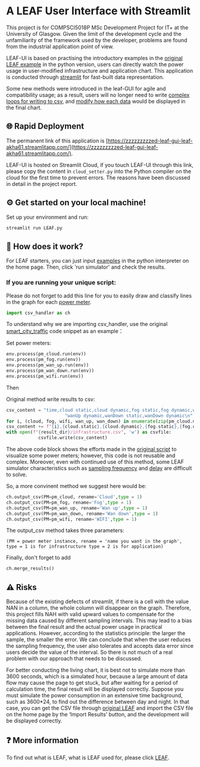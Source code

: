 # A LEAF User Interface with Streamlit

This project is for COMPSCI5018P MSc Development Project for IT+ at the University of Glasgow. Given the limit of the development cycle and the unfamiliarity of the framework used by the developer, problems are found from the industrial application point of view.

LEAF-UI is based on practising the introductory examples in the [original LEAF example](https://github.com/dos-group/leaf/tree/main/examples) in the python version, users can directly watch the power usage in user-modified infrastructure and application chart. This application is conducted through [streamlit](https://streamlit.io/) for fast-built data representation. 

Some new methods were introduced in the leaf-GUI for agile and compatibility usage; as a result, users will no longer need to write [complex loops for writing to csv](https://github.com/dos-group/leaf/blob/b6a2c92cafa614f1f0adde4f5b581d9d0a461937/examples/smart_city_traffic/main.py#L56-L78), and [modify how each data](https://github.com/dos-group/leaf/tree/main/examples/smart_city_traffic/analysis) would be displayed in the final chart.

## 🌐 Rapid Deployment

The permanent link of this application is [https://zzzzzzzzzed-leaf-gui-leaf-akha61.streamlitapp.com/](https://zzzzzzzzzed-leaf-gui-leaf-akha61.streamlitapp.com/).

LEAF-UI is hosted on Streamlit Cloud, if you touch LEAF-UI through this link, please copy the content in ```cloud_setter.py``` into the Python compiler on the cloud for the first time to prevent errors. The reasons have been discussed in detail in the project report.

## ⚙️ Get started on your local machine!

Set up your environment and run:
```python
streamlit run LEAF.py
```


## 🚀 How does it work?

For LEAF starters, you can just input [examples](https://github.com/ZZZZZZZZZED/leaf-GUI/tree/main/examples) in the python interpreter on the home page. Then, click 'run simulator' and check the results.

### If you are running your unique script:
Please do not forget to add this line for you to easily draw and classify lines in the graph for each [power meter](https://leaf.readthedocs.io/en/latest/reference/power.html).

```python
import csv_handler as ch
```

To understand why we are importing csv_handler, use the original [smart_city_traffic](https://github.com/dos-group/leaf/blob/main/examples/smart_city_traffic/main.py) code snippet as an example：

Set power meters:
```python
env.process(pm_cloud.run(env))
env.process(pm_fog.run(env))
env.process(pm_wan_up.run(env))
env.process(pm_wan_down.run(env))
env.process(pm_wifi.run(env))
```
Then

Original method write results to csv:
```python
csv_content = "time,cloud static,cloud dynamic,fog static,fog dynamic,wifi static,wifi dynamic,wanUp static," \
                      "wanUp dynamic,wanDown static,wanDown dynamic\n"
for i, (cloud, fog, wifi, wan_up, wan_down) in enumerate(zip(pm_cloud.measurements, pm_fog.measurements, pm_wifi.measurements, pm_wan_up.measurements, pm_wan_down.measurements)):
csv_content += f"{i},{cloud.static},{cloud.dynamic},{fog.static},{fog.dynamic},{wifi.static},{wifi.dynamic},{wan_up.static},{wan_up.dynamic},{wan_down.static},{wan_down.dynamic}\n"
with open(f"{result_dir}/infrastructure.csv", 'w') as csvfile:
            csvfile.write(csv_content)
```

The above code block shows the efforts made in the [original script](https://github.com/dos-group/leaf/blob/b6a2c92cafa614f1f0adde4f5b581d9d0a461937/examples/smart_city_traffic/main.py#L66-L72) to visualize some power meters; however, this code is not reusable and complex. Moreover, even with continued use of this method, some LEAF simulator characteristics such as [sampling frequency](https://github.com/dos-group/leaf/blob/b6a2c92cafa614f1f0adde4f5b581d9d0a461937/leaf/power.py#L182) and [delay](https://github.com/dos-group/leaf/blob/b6a2c92cafa614f1f0adde4f5b581d9d0a461937/leaf/power.py#L200-L207) are difficult to solve.

So, a more convinent method we suggest here would be:

```python
ch.output_csv(PM=pm_cloud, rename='Cloud',type = 1)
ch.output_csv(PM=pm_fog, rename='Fog',type = 1)
ch.output_csv(PM=pm_wan_up, rename='Wan up',type = 1)
ch.output_csv(PM=pm_wan_down, rename='Wan down',type = 1)
ch.output_csv(PM=pm_wifi, rename='WIFI',type = 1)
```
The output_csv method takes three parameters:
```
(PM = power meter instance, rename = 'name you want in the graph', type = 1 is for infrastructure type = 2 is for application)
```

Finally, don't forget to add
```python
ch.merge_results()
```

## ⚠️ Risks

Because of the existing defects of streamlit, if there is a cell with the value NAN in a column, the whole column will disappear on the graph. Therefore, this project fills NAH with valid upward values to compensate for the missing data caused by different sampling intervals. This may lead to a bias between the final result and the actual power usage in practical applications. However, according to the statistics principle: the larger the sample, the smaller the error. We can conclude that when the user reduces the sampling frequency, the user also tolerates and accepts data error since users decide the value of the interval. So there is not much of a real problem with our approach that needs to be discussed.

For better conducting the living chart, it is best not to simulate more than 3600 seconds, which is a simulated hour, because a large amount of data flow may cause the page to get stuck, but after waiting for a period of calculation time, the final result will be displayed correctly. Suppose you must simulate the power consumption in an extensive time background, such as 3600*24, to find out the difference between day and night. In that case, you can get the CSV file through [original LEAF](https://github.com/dos-group/leaf) and import the CSV file on the home page by the ‘Import Results’ button, and the development will be displayed correctly.

## ❓ More information

To find out what is LEAF, what is LEAF used for, please click [LEAF](https://leaf.readthedocs.io/en/latest/index.html).
